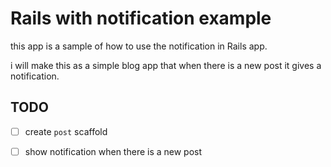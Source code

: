 # Rails with notification example

this app is a sample of how to use the notification in Rails app.

i will make this as a simple blog app that when there is a new post it gives a notification.

## TODO

- [ ] create `post` scaffold
- [ ] show notification when there is a new post

